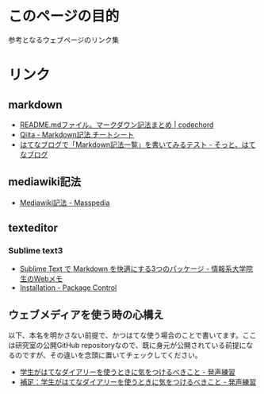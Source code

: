 # このページの目的
参考となるウェブページのリンク集

# リンク
## markdown
- [README.mdファイル。マークダウン記法まとめ | codechord](http://codechord.com/2012/01/readme-markdown/)
- [Qiita - Markdown記法 チートシート](http://qiita.com/Qiita/items/c686397e4a0f4f11683d)
- [はてなブログで「Markdown記法一覧」を書いてみるテスト - そっと、はてなブログ](http://mametanuki.hateblo.jp/entry/2012/09/22/MarkdownList#Unordered%20Lists)

## mediawiki記法
- [Mediawiki記法 - Masspedia](http://axnsword.sakura.ne.jp/mp/index.php?title=Mediawiki%E8%A8%98%E6%B3%95)

## texteditor
### Sublime text3
- [Sublime Text で Markdown を快適にする3つのパッケージ - 情報系大学院生のWebメモ](http://webmem.hatenablog.com/entry/sublime-text-markdown)
- [Installation - Package Control](https://packagecontrol.io/installation#st3)


## ウェブメディアを使う時の心構え
以下、本名を明かさない前提で、かつはてな使う場合のことで書いてます。ここは研究室の公開GitHub repositoryなので、既に身元が公開されている前提になるのですが、その違いを念頭に置いてチェックしてください。

- [学生がはてなダイアリーを使うときに気をつけるべきこと - 発声練習](http://d.hatena.ne.jp/next49/20090209/p4)
- [補足：学生がはてなダイアリーを使うときに気をつけるべきこと - 発声練習](http://d.hatena.ne.jp/next49/20090211/p1)


